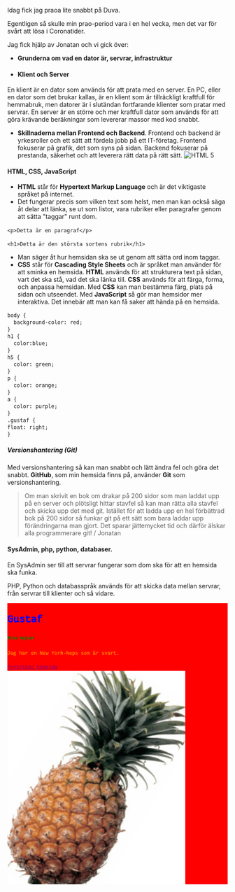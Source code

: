 Idag fick jag praoa lite snabbt på Duva.

Egentligen så skulle min prao-period vara i en hel vecka, men det var för svårt att lösa i Coronatider.

Jag fick hjälp av Jonatan och vi gick över:

* **Grunderna om vad en dator är, servrar, infrastruktur**
* #### Klient och Server
En klient är en dator som används för att prata med en server.
En PC, eller en dator som det brukar kallas, är en klient som är tillräckligt kraftfull för hemmabruk, men datorer är i slutändan fortfarande klienter som pratar med servrar.
En server är en större och mer kraftfull dator som används för att göra krävande beräkningar som levererar massor med kod snabbt.

* **Skillnaderna mellan Frontend och Backend**.
Frontend och backend är yrkesroller och ett sätt att fördela jobb på ett IT-företag.
Frontend fokuserar på grafik, det som syns på sidan.
Backend fokuserar på prestanda, säkerhet och att leverera rätt data på rätt sätt.
![HTML 5](https://www.shareicon.net/data/256x256/2015/09/04/95596_html_512x512.png)
#### HTML, CSS, JavaScript
* **HTML** står för **Hypertext Markup Language** och är det viktigaste språket på internet.
* Det fungerar precis som vilken text som helst, men man kan också säga åt delar att länka, se ut som listor, vara rubriker eller paragrafer genom att sätta "taggar" runt dom.


`<p>Detta är en paragraf</p>`

`<h1>Detta är den största sortens rubrik</h1>`


* Man säger åt hur hemsidan ska se ut genom att sätta ord inom taggar. 
* **CSS** står för **Cascading Style Sheets** och är språket man använder för att sminka en hemsida. 
**HTML** används för att strukturera text på sidan, vart det ska stå, vad det ska länka till. **CSS** används för att färga, forma, och anpassa hemsidan.
Med **CSS** kan man bestämma färg, plats på sidan och utseendet.
Med **JavaScript** så gör man hemsidor mer interaktiva. Det innebär att man kan få saker att hända på en hemsida.

```
body {
  background-color: red;
}
h1 {
  color:blue;
}
h5 {
  color: green;
}
p {
  color: orange;
}
a {
  color: purple;
}
.gustaf {
float: right;
}
```

##### Versionshantering (**Git**)
Med versionshantering så kan man snabbt och lätt ändra fel och göra det snabbt. **GitHub**, som min hemsida finns på, använder **Git** som versionshantering.

> Om man skrivit en bok om drakar på 200 sidor som man laddat upp på en server och plötsligt hittar stavfel så kan man rätta alla stavfel och skicka upp det med git. Istället för att ladda upp en hel förbättrad bok på 200 sidor så funkar git på ett sätt som bara laddar upp förändringarna man gjort. Det sparar jättemycket tid och därför älskar alla programmerare git! / Jonatan

#### SysAdmin, php, python, databaser.
En SysAdmin ser till att servrar fungerar som dom ska för att en hemsida ska funka.

PHP, Python och databasspråk används för att skicka data mellan servrar, från servrar till klienter och så vidare.

![Mitt programmeringstest](https://raw.githubusercontent.com/Datagustaf/Datagustaf/gh-pages/Screenshot_2020-10-26%20Screenshot.png)

